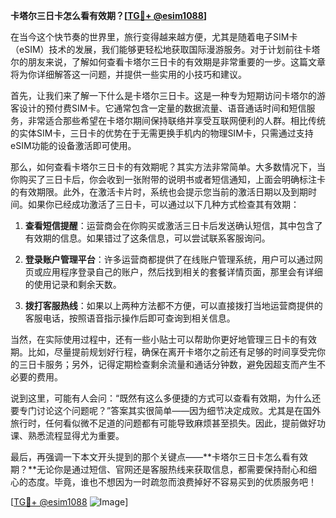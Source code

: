 **卡塔尔三日卡怎么看有效期？[[TG💪+ @esim1088](https://t.me/s/esim1088)]**

在当今这个快节奏的世界里，旅行变得越来越方便，尤其是随着电子SIM卡（eSIM）技术的发展，我们能够更轻松地获取国际漫游服务。对于计划前往卡塔尔的朋友来说，了解如何查看卡塔尔三日卡的有效期是非常重要的一步。这篇文章将为你详细解答这一问题，并提供一些实用的小技巧和建议。

首先，让我们来了解一下什么是卡塔尔三日卡。这是一种专为短期访问卡塔尔的游客设计的预付费SIM卡。它通常包含一定量的数据流量、语音通话时间和短信服务，非常适合那些希望在卡塔尔期间保持联络并享受互联网便利的人群。相比传统的实体SIM卡，三日卡的优势在于无需更换手机内的物理SIM卡，只需通过支持eSIM功能的设备激活即可使用。

那么，如何查看卡塔尔三日卡的有效期呢？其实方法非常简单。大多数情况下，当你购买了三日卡后，你会收到一张附带的说明书或者短信通知，上面会明确标注卡的有效期限。此外，在激活卡片时，系统也会提示您当前的激活日期以及到期时间。如果你已经成功激活了三日卡，可以通过以下几种方式检查其有效期：

1. **查看短信提醒**：运营商会在你购买或激活三日卡后发送确认短信，其中包含了有效期的信息。如果错过了这条信息，可以尝试联系客服询问。

2. **登录账户管理平台**：许多运营商都提供了在线账户管理系统，用户可以通过网页或应用程序登录自己的账户，然后找到相关的套餐详情页面，那里会有详细的使用记录和剩余天数。

3. **拨打客服热线**：如果以上两种方法都不方便，可以直接拨打当地运营商提供的客服电话，按照语音指示操作后即可查询到相关信息。

当然，在实际使用过程中，还有一些小贴士可以帮助你更好地管理三日卡的有效期。比如，尽量提前规划好行程，确保在离开卡塔尔之前还有足够的时间享受完你的三日卡服务；另外，记得定期检查剩余流量和通话分钟数，避免因超支而产生不必要的费用。

说到这里，可能有人会问：“既然有这么多便捷的方式可以查看有效期，为什么还要专门讨论这个问题呢？”答案其实很简单——因为细节决定成败。尤其是在国外旅行时，任何看似微不足道的问题都有可能导致麻烦甚至损失。因此，提前做好功课、熟悉流程显得尤为重要。

最后，再强调一下本文开头提到的那个关键点——**卡塔尔三日卡怎么看有效期？**无论你是通过短信、官网还是客服热线来获取信息，都需要保持耐心和细心的态度。毕竟，谁也不想因为一时疏忽而浪费掉好不容易买到的优质服务吧！

[[TG💪+ @esim1088](https://t.me/s/esim1088) ![Image](https://i.postimg.cc/4NQfJmqS/Snipaste-2025-05-13-00-14-12.png)]
